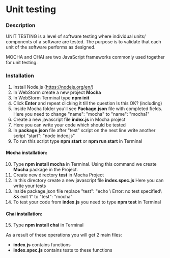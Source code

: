 # Unit testing

### Description
UNIT TESTING is a level of software testing where individual units/ components of a software are tested. 
The purpose is to validate that each unit of the software performs as designed.

MOCHA and CHAI are two JavaScript frameworks commonly used together for unit testing.

### Installation
1. Install Node.js (https://nodejs.org/en/)
2. In WebStorm create a new project **Mocha**
3. In WebStorm Terminal type **npm init**
4. Click **Enter** and repeat clicking it till the question Is this OK? (including)
5. Inside Mocha folder you'll see **Package.json** file with completed fields. 
Here you need to change "name": "mocha" to "name": "mocha1"
6. Create a new javascript file **index.js** in Mocha project
7. Here you can write your code which should be tested
8. In **package.json** file after "test" script on the next line write 
another script "start": "node index.js"
9. To run this script type **npm start** or **npm run start** in Terminal

#### Mocha installation:
10. Type **npm install mocha** in Terminal. 
Using this command we create **Mocha** package in the Project.
11. Create new directory **test** in Mocha Project
12. In this directory create a new javascript file **index.spec.js**
Here you can write your tests
13. Inside package.json file replace "test": "echo \ Error: no test specified\ && exit 1"
to "test": "mocha"
14. To test your code from **index.js** you need to type **npm test** in Terminal

#### Chai installation: 

15. Type **npm install chai** in Terminal

As a result of these operations you will get 2 main files:
* **index.js** contains functions
* **index.spec.js** contains tests to these functions


